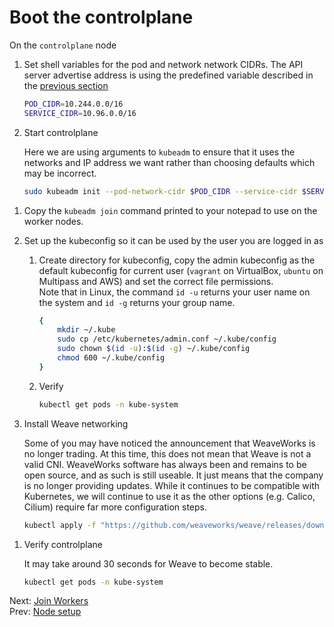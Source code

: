 # Boot the controlplane

[//]: # (host:controlplane)



On the `controlplane` node

1.  Set shell variables for the pod and network network CIDRs. The API server advertise address is using the predefined variable described in the [previous section](./04-node-setup.md)

    ```bash
    POD_CIDR=10.244.0.0/16
    SERVICE_CIDR=10.96.0.0/16
    ```

1.  Start controlplane

    Here we are using arguments to `kubeadm` to ensure that it uses the networks and IP address we want rather than choosing defaults which may be incorrect.

    ```bash
    sudo kubeadm init --pod-network-cidr $POD_CIDR --service-cidr $SERVICE_CIDR --apiserver-advertise-address $PRIMARY_IP
    ```

[//]: # (command:sleep 10)

1.  Copy the `kubeadm join` command printed to your notepad to use on the worker nodes.

1.  Set up the kubeconfig so it can be used by the user you are logged in as

    1.  Create directory for kubeconfig, copy the admin kubeconfig as the default kubeconfig for current user (`vagrant` on VirtualBox, `ubuntu` on Multipass and AWS) and set the correct file permissions.</br>Note that in Linux, the command `id -u` returns your user name on the system and `id -g` returns your group name.

        ```bash
        {
            mkdir ~/.kube
            sudo cp /etc/kubernetes/admin.conf ~/.kube/config
            sudo chown $(id -u):$(id -g) ~/.kube/config
            chmod 600 ~/.kube/config
        }
        ```

    1.  Verify

        ```bash
        kubectl get pods -n kube-system
        ```

1.  Install Weave networking

    Some of you may have noticed the announcement that WeaveWorks is no longer trading. At this time, this does not mean that Weave is not a valid CNI. WeaveWorks software has always been and remains to be open source, and as such is still useable. It just means that the company is no longer providing updates. While it continues to be compatible with Kubernetes, we will continue to use it as the other options (e.g. Calico, Cilium) require far more configuration steps.

    ```bash
    kubectl apply -f "https://github.com/weaveworks/weave/releases/download/v2.8.1/weave-daemonset-k8s-1.11.yaml"
    ```


[//]: # (command:kubectl rollout status daemonset weave-net -n kube-system --timeout=90s)

1.  Verify controlplane

    It may take around 30 seconds for Weave to become stable.

    ```bash
    kubectl get pods -n kube-system
    ```

Next: [Join Workers](./06-workers.md)</br>
Prev: [Node setup](./Node-Setup.md)

